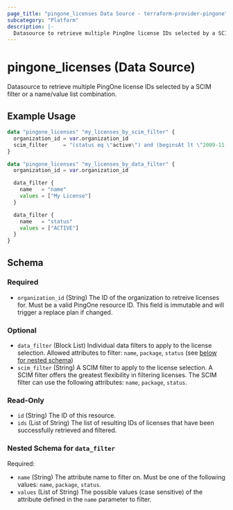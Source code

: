 ```yaml
---
page_title: "pingone_licenses Data Source - terraform-provider-pingone"
subcategory: "Platform"
description: |-
  Datasource to retrieve multiple PingOne license IDs selected by a SCIM filter or a name/value list combination.
---
```


# pingone_licenses (Data Source)

Datasource to retrieve multiple PingOne license IDs selected by a SCIM filter or a name/value list combination.

## Example Usage

```terraform
data "pingone_licenses" "my_licenses_by_scim_filter" {
  organization_id = var.organization_id
  scim_filter     = "(status eq \"active\") and (beginsAt lt \"2009-11-10T23:00:00Z\")"
}

data "pingone_licenses" "my_licenses_by_data_filter" {
  organization_id = var.organization_id

  data_filter {
    name   = "name"
    values = ["My License"]
  }

  data_filter {
    name   = "status"
    values = ["ACTIVE"]
  }
}
```

<!-- schema generated by tfplugindocs -->
## Schema

### Required

- `organization_id` (String) The ID of the organization to retreive licenses for.  Must be a valid PingOne resource ID.  This field is immutable and will trigger a replace plan if changed.

### Optional

- `data_filter` (Block List) Individual data filters to apply to the license selection.  Allowed attributes to filter: `name`, `package`, `status` (see [below for nested schema](#nestedblock--data_filter))
- `scim_filter` (String) A SCIM filter to apply to the license selection.  A SCIM filter offers the greatest flexibility in filtering licenses.  The SCIM filter can use the following attributes: `name`, `package`, `status`.

### Read-Only

- `id` (String) The ID of this resource.
- `ids` (List of String) The list of resulting IDs of licenses that have been successfully retrieved and filtered.

<a id="nestedblock--data_filter"></a>
### Nested Schema for `data_filter`

Required:

- `name` (String) The attribute name to filter on.  Must be one of the following values: `name`, `package`, `status`.
- `values` (List of String) The possible values (case sensitive) of the attribute defined in the `name` parameter to filter.
